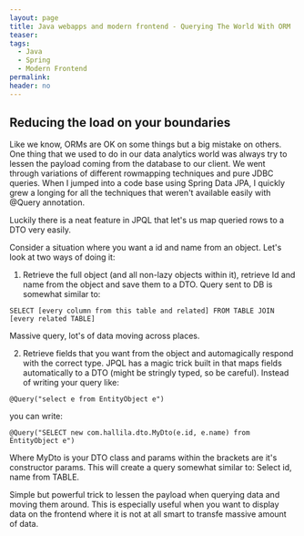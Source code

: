 ```yaml
---
layout: page
title: Java webapps and modern frontend - Querying The World With ORM
teaser:
tags:
  - Java
  - Spring
  - Modern Frontend
permalink:
header: no
---
```


## Reducing the load on your boundaries

Like we know, ORMs are OK on some things but a big mistake on others.
One thing that we used to do in our data analytics world was always try to lessen the payload coming from the database to our client. We went through variations of different rowmapping techniques and pure JDBC queries. When I jumped into a code base using Spring Data JPA, I quickly grew a longing for all the techniques that weren't available easily with @Query annotation.

Luckily there is a neat feature in JPQL that let's us map queried rows to a DTO very easily.

Consider a situation where you want a id and name from an object. Let's look at two ways of doing it:

1. Retrieve the full object (and all non-lazy objects within it), retrieve Id and name from the object and save them to a DTO.
Query sent to DB is somewhat similar to:
```
SELECT [every column from this table and related] FROM TABLE JOIN [every related TABLE]
```
Massive query, lot's of data moving across places.

2. Retrieve fields that you want from the object and automagically respond with the correct type.
JPQL has a magic trick built in that maps fields automatically to a DTO (might be stringly typed, so be careful).
Instead of writing your query like:
```
@Query("select e from EntityObject e")
```
you can write:
```
@Query("SELECT new com.hallila.dto.MyDto(e.id, e.name) from EntityObject e")
```

Where MyDto is your DTO class and params within the brackets are it's constructor params.
This will create a query somewhat similar to: Select id, name from TABLE.

Simple but powerful trick to lessen the payload when querying data and moving them around. This is especially useful when you want to display data on the frontend where it is not at all smart to transfe massive amount of data.
